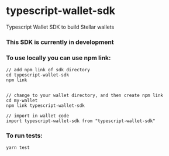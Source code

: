 # typescript-wallet-sdk
Typescript Wallet SDK to build Stellar wallets

### This SDK is currently in development


### To use locally you can use npm link:
```
// add npm link of sdk directory
cd typescript-wallet-sdk
npm link


// change to your wallet directory, and then create npm link
cd my-wallet
npm link typescript-wallet-sdk

// import in wallet code
import typescript-wallet-sdk from "typescript-wallet-sdk"
```


### To run tests:
```
yarn test
```
